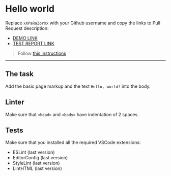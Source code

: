 # Hello world

Replace `xXPaRaZorXx` with your Github username and copy the links to Pull Request description:
- [DEMO LINK](https://xXPaRaZorXx.github.io/layout_hello-world/)
- [TEST REPORT LINK](https://xXPaRaZorXx.github.io/layout_hello-world/report/html_report/)

> Follow [this instructions](https://mate-academy.github.io/layout_task-guideline/#how-to-solve-the-layout-tasks-on-github)
___

## The task

Add the basic page markup and the text `Hello, world!` into the body.

## Linter

Make sure that `<head>` and `<body>` have indentation of 2 spaces.

## Tests

Make sure that you installed all the required VSCode extensions:

- ESLint (last version)
- EditorConfig (last version)
- StyleLint (last version)
- LintHTML (last version)
